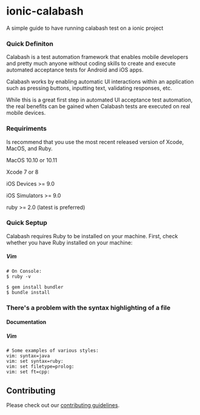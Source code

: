 # ionic-calabash
A simple guide to have running calabash test on a ionic project

### Quick Definiton
Calabash is a test automation framework that enables mobile developers and pretty much anyone without coding skills to create and execute automated acceptance tests for Android and iOS apps.

Calabash works by enabling automatic UI interactions within an application such as pressing buttons, inputting text, validating responses, etc. 

While this is a great first step in automated UI acceptance test automation, the real benefits can be gained when Calabash tests are executed on real mobile devices.



### Requiriments

Is recommend that you use the most recent released version of Xcode, MacOS, and Ruby.

MacOS 10.10 or 10.11

Xcode 7 or 8

iOS Devices >= 9.0

iOS Simulators >= 9.0

ruby >= 2.0 (latest is preferred)

### Quick Septup

Calabash requires Ruby to be installed on your machine. First, check whether you have Ruby installed on your machine:

##### Vim
```
# On Console:
$ ruby -v
```

```
$ gem install bundler
$ bundle install
```

### There's a problem with the syntax highlighting of a file

#### Documentation

##### Vim
```
# Some examples of various styles:
vim: syntax=java
vim: set syntax=ruby:
vim: set filetype=prolog:
vim: set ft=cpp:
```

## Contributing

Please check out our [contributing guidelines](CONTRIBUTING.md).
